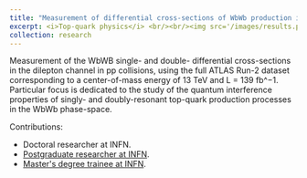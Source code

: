 ```yaml
---
title: "Measurement of differential cross-sections of WbWb production in the dilepton channel in pp collisions at center-of-mass energy of 13 TeV using the ATLAS detector"
excerpt: <i>Top-quark physics</i> <br/><br/><img src='/images/results.png' width="600">
collection: research
---
```


Measurement of the WbWB single- and double- differential cross-sections in the dilepton channel in pp collisions, using the full ATLAS Run-2 dataset corresponding to a center-of-mass energy of 13 TeV and L = 139 fb^−1. Particular focus is dedicated to the study of the quantum interference properties of singly- and doubly-resonant top-quark production processes in the WbWb phase-space.

Contributions:

* Doctoral researcher at INFN.
* [Postgraduate researcher at INFN](http://JustWhit3.github.io/files/report.pdf).
* [Master's degree trainee at INFN](http://JustWhit3.github.io/files/master.pdf).